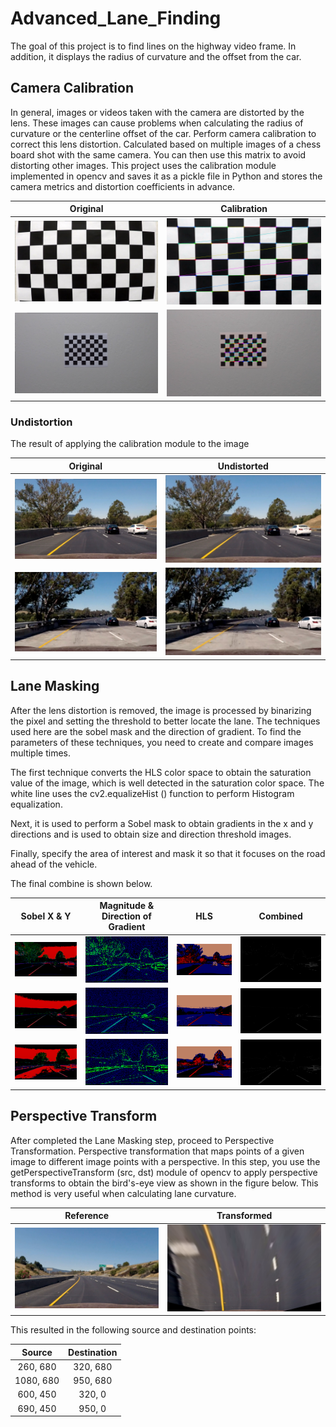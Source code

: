 # Advanced_Lane_Finding

The goal of this project is to find lines on the highway video frame. In addition, it displays the radius of curvature and the offset from the car.

## Camera Calibration

In general, images or videos taken with the camera are distorted by the lens. These images can cause problems when calculating the radius of curvature or the centerline offset of the car. Perform camera calibration to correct this lens distortion. Calculated based on multiple images of a chess board shot with the same camera. You can then use this matrix to avoid distorting other images.
This project uses the calibration module implemented in opencv and saves it as a pickle file in Python and stores the camera metrics and distortion coefficients in advance.

Original                      |  Calibration
:----------------------------:|:------------------------------:
![Original](camera_cal/calibration1.jpg)| ![Undistorted](checkboard_img/undis_15.png)
![Original](camera_cal/calibration6.jpg)| ![Undistorted](checkboard_img/undis_2.png)

### Undistortion

The result of applying the calibration module to the image

Original                      |  Undistorted
:----------------------------:|:------------------------------:
![Original](calib_out/out_1.png)| ![Undistorted](calib_out/out_un1.png)
![Original](calib_out/out_6.png)| ![Undistorted](calib_out/out_un6.png)

## Lane Masking

After the lens distortion is removed, the image is processed by binarizing the pixel and setting the threshold to better locate the lane. The techniques used here are the sobel mask and the direction of gradient. To find the parameters of these techniques, you need to create and compare images multiple times.

The first technique converts the HLS color space to obtain the saturation value of the image, which is well detected in the saturation color space. The white line uses the cv2.equalizeHist () function to perform Histogram equalization.

Next, it is used to perform a Sobel mask to obtain gradients in the x and y directions and is used to obtain size and direction threshold images.

Finally, specify the area of interest and mask it so that it focuses on the road ahead of the vehicle.

The final combine is shown below.

Sobel X & Y                   |  Magnitude & Direction of Gradient  | HLS    | Combined
:----------------------------:|:-----------------------------------:|:------:|:----------:
![Sobel](process_img/sobel_1.png)| ![Gradient](process_img/magn_2.png) | ![HLS](process_img/hls_3.png) | ![Combined](process_img/final_4.png)
![Sobel](process_img/sobel_11.png)| ![Gradient](process_img/magn_12.png) | ![HLS](process_img/hls_13.png) | ![Combined](process_img/final_14.png)
![Sobel](process_img/sobel_31.png)| ![Gradient](process_img/magn_32.png) | ![HLS](process_img/hls_33.png) | ![Combined](process_img/final_34.png)

## Perspective Transform

After completed the Lane Masking step, proceed to Perspective Transformation. Perspective transformation that maps points of a given image to different image points with a perspective. In this step, you use the getPerspectiveTransform (src, dst) module of opencv to apply perspective transforms to obtain the bird's-eye view as shown in the figure below. This method is very useful when calculating lane curvature.

Reference                     |  Transformed
:----------------------------:|:-----------------------------------------------------------:
![Mask](perspective/undist.png)| ![Birdseye](perspective/perspective.png)

This resulted in the following source and destination points:

| Source        | Destination   | 
|:-------------:|:-------------:| 
| 260, 680      | 320, 680      | 
| 1080, 680     | 950, 680      |
| 600, 450      | 320, 0        |
| 690, 450      | 950, 0        |
